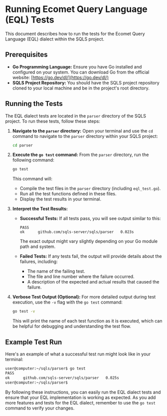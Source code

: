 # Running Ecomet Query Language (EQL) Tests

This document describes how to run the tests for the Ecomet Query Language (EQL) dialect within the SQLS project.

## Prerequisites

*   **Go Programming Language:** Ensure you have Go installed and configured on your system. You can download Go from the official website: [https://go.dev/dl/](https://go.dev/dl/)
*   **SQLS Project Repository:** You should have the SQLS project repository cloned to your local machine and be in the project's root directory.

## Running the Tests

The EQL dialect tests are located in the `parser` directory of the SQLS project. To run these tests, follow these steps:

1.  **Navigate to the `parser` directory:**
    Open your terminal and use the `cd` command to navigate to the `parser` directory within your SQLS project:

    ```bash
    cd parser
    ```

2.  **Execute the `go test` command:**
    From the `parser` directory, run the following command:

    ```bash
    go test
    ```

    This command will:
    *   Compile the test files in the `parser` directory (including `eql_test.go`).
    *   Run all the test functions defined in these files.
    *   Display the test results in your terminal.

3.  **Interpret the Test Results:**

    *   **Successful Tests:** If all tests pass, you will see output similar to this:

        ```
        PASS
        ok      github.com/sqls-server/sqls/parser   0.023s
        ```
        The exact output might vary slightly depending on your Go module path and system.

    *   **Failed Tests:** If any tests fail, the output will provide details about the failures, including:
        *   The name of the failing test.
        *   The file and line number where the failure occurred.
        *   A description of the expected and actual results that caused the failure.

4.  **Verbose Test Output (Optional):**
    For more detailed output during test execution, use the `-v` flag with the `go test` command:

    ```bash
    go test -v
    ```

    This will print the name of each test function as it is executed, which can be helpful for debugging and understanding the test flow.

## Example Test Run

Here's an example of what a successful test run might look like in your terminal:

```bash
user@computer:~/sqls/parser$ go test
PASS
ok      github.com/sqls-server/sqls/parser   0.025s
user@computer:~/sqls/parser$
```

By following these instructions, you can easily run the EQL dialect tests and ensure that your EQL implementation is working as expected. As you add more features and tests for the EQL dialect, remember to use the `go test` command to verify your changes.
